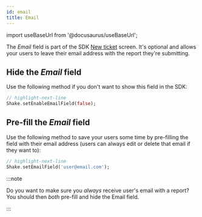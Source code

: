 ```yaml
---
id: email
title: Email
---
```

import useBaseUrl from '@docusaurus/useBaseUrl';

The *Email* field is part of the SDK [New ticket](flutter/screens/new-ticket-screen.md) screen. It's optional and allows your users to leave their email address with the report they're submitting.

## Hide the *Email* field
Use the following method if you don't want to show this field in the SDK:

```dart title="main.dart"
// highlight-next-line
Shake.setEnableEmailField(false);
```

## Pre-fill the *Email* field
Use the following method to save your users some time by pre-filling the field with their email address (users can always edit or delete that email if they want to):

```dart title="main.dart"
// highlight-next-line
Shake.setEmailField('user@email.com');
```

:::note

Do you want to make sure you *always* receive user's email with a report? You should then *both* pre-fill and hide the Email field.

:::

